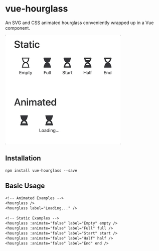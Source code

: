 # vue-hourglass

An SVG and CSS animated hourglass conveniently wrapped up in a Vue component.

![Screenshot](./img/hourglass.gif)

## Installation

    npm install vue-hourglass --save

## Basic Usage

    <!-- Animated Examples -->
    <hourglass />
    <hourglass label="Loading..." />

    <!-- Static Examples -->
    <hourglass :animate="false" label="Empty" empty />
    <hourglass :animate="false" label="Full" full />
    <hourglass :animate="false" label="Start" start />
    <hourglass :animate="false" label="Half" half />
    <hourglass :animate="false" label="End" end />